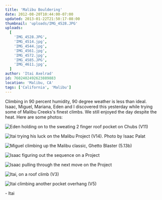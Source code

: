 ```yaml
---
title: 'Malibu Bouldering'
date: 2012-08-20T10:44:00-07:00
updated: 2013-01-22T21:50:17-08:00
thumbnail: 'uploads/IMG_4528.JPG'
uploads:
  [
    'IMG_4528.JPG',
    'IMG_4514.jpg',
    'IMG_4544.jpg',
    'IMG_4561.jpg',
    'IMG_4572.jpg',
    'IMG_4585.JPG',
    'IMG_4611.jpg',
  ]
author: 'Itai Axelrad'
id: 7602402492623889883
location: 'Malibu, CA'
tags: ['California', 'Malibu']
---
```


Climbing in 90 percent humidity, 90 degree weather is less than ideal. Isaac, Miguel, Mariana, Eden and I discovered this yesterday while trying some of Malibu Creeks's finest climbs. We still enjoyed the day despite the heat. Here are some photos:

![Eden holding on to the sweating 2 finger roof pocket on Chubs (V11)](uploads/IMG_4528.JPG)

![Itai trying his luck on the Malibu Project (V14). Photo by Isaac Palat](uploads/IMG_4514.jpg)

![Miguel climbing up the Malibu classic, Ghetto Blaster (5.13b)](uploads/IMG_4544.jpg)

![Isaac figuring out the sequence on a Project](uploads/IMG_4561.jpg)

![Isaac pulling through the next move on the Project](uploads/IMG_4572.jpg)

![Itai, on a roof climb (V3)](uploads/IMG_4585.JPG)

![Itai climbing another pocket overhang (V5)](uploads/IMG_4611.jpg)

\- Itai
